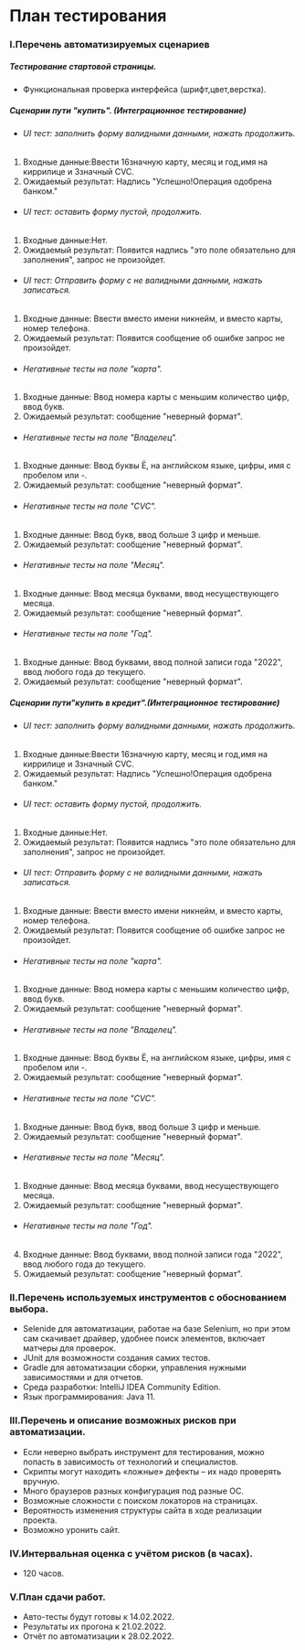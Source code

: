 # **План тестирования**
### I.Перечень автоматизируемых сценариев
##### Тестирование стартовой страницы.
* Функциональная проверка интерфейса (шрифт,цвет,верстка).
##### Сценарии пути "купить". (Интеграционное тестирование)
* ###### UI тест: заполнить форму валидными данными, нажать продолжить.
1. Входные данные:Ввести 16значную карту, месяц  и год,имя на киррилице  и 3значный CVC.
2. Ожидаемый результат: Надпись "Успешно!Операция одобрена банком." 
* ###### UI тест: оставить форму пустой, продолжить.
1. Входные данные:Нет. 
2. Ожидаемый результат: Появится надпись "это поле обязательно для заполнения", запрос не произойдет. 
* ###### UI тест: Отправить форму с не валидными данными, нажать записаться.
1. Входные данные: Ввести вместо имени никнейм, и вместо карты, номер телефона.
2. Ожидаемый результат: Появится сообщение об ошибке запрос не произойдет. 
* ###### Негативные тесты на поле "карта".
1. Входные данные: Ввод номера карты с меньшим количество цифр, ввод букв. 
2. Ожидаемый результат: сообщение "неверный формат".
* ###### Негативные тесты на поле "Владелец".
1. Входные данные: Ввод буквы Ё, на английском языке, цифры, имя с пробелом или -.
2. Ожидаемый результат: сообщение "неверный формат".
* ###### Негативные тесты на поле "СVC".
1. Входные данные:  Ввод букв, ввод больше 3 цифр и меньше.
2. Ожидаемый результат: сообщение "неверный формат".
* ###### Негативные тесты на поле "Месяц".
1. Входные данные: Ввод месяца буквами, ввод несуществующего месяца.
2.  Ожидаемый результат: сообщение "неверный формат".
*  ###### Негативные тесты на поле "Год".
1. Входные данные: Ввод буквами, ввод полной записи года "2022", ввод любого года до текущего.
2. Ожидаемый результат: сообщение "неверный формат".
##### Сценарии пути"купить в кредит".(Интеграционное тестирование)
* ###### UI тест: заполнить форму валидными данными, нажать продолжить.
1. Входные данные:Ввести 16значную карту, месяц  и год,имя на киррилице  и 3значный CVC.
2. Ожидаемый результат: Надпись "Успешно!Операция одобрена банком." 
* ###### UI тест: оставить форму пустой, продолжить.
1. Входные данные:Нет. 
2. Ожидаемый результат: Появится надпись "это поле обязательно для заполнения", запрос не произойдет. 
* ###### UI тест: Отправить форму с не валидными данными, нажать записаться.
1. Входные данные: Ввести вместо имени никнейм, и вместо карты, номер телефона.
2. Ожидаемый результат: Появится сообщение об ошибке запрос не произойдет. 
* ###### Негативные тесты на поле "карта".
1. Входные данные: Ввод номера карты с меньшим количество цифр, ввод букв. 
2. Ожидаемый результат: сообщение "неверный формат".
* ###### Негативные тесты на поле "Владелец".
1. Входные данные: Ввод буквы Ё, на английском языке, цифры, имя с пробелом или -.
2. Ожидаемый результат: сообщение "неверный формат".
* ###### Негативные тесты на поле "СVC".
1. Входные данные:  Ввод букв, ввод больше 3 цифр и меньше.
2. Ожидаемый результат: сообщение "неверный формат".
* ###### Негативные тесты на поле "Месяц".
1. Входные данные: Ввод месяца буквами, ввод несуществующего месяца.
2.  Ожидаемый результат: сообщение "неверный формат".
* ###### Негативные тесты на поле "Год".
4. Входные данные: Ввод буквами, ввод полной записи года "2022", ввод любого года до текущего.
5. Ожидаемый результат: сообщение "неверный формат".
### II.Перечень используемых инструментов с обоснованием выбора.
* Selenide для автоматизации, работае на базе Selenium, но при этом сам скачивает драйвер, удобнее поиск элементов, включает матчеры для проверок.
* JUnit для возможности создания самих тестов.
* Gradle для автоматизации сборки, управления нужными зависимостями и для отчетов.
* Среда разработки: IntelliJ IDEA Community Edition.
* Язык программирования: Java 11.
### III.Перечень и описание возможных рисков при автоматизации.
* Если неверно выбрать инструмент для тестирования, можно попасть в зависимость от технологий и специалистов.
* Скрипты могут находить «ложные» дефекты – их  надо проверять вручную.
* Много браузеров разных конфигурация под разные ОС.
* Возможные сложности с поиском локаторов на страницах.
* Вероятность изменения структуры сайта в ходе реализации проекта.
* Возможно уронить сайт.
### IV.Интервальная оценка с учётом рисков (в часах).
* 120 часов.
### V.План сдачи работ.
* Авто-тесты будут готовы к 14.02.2022.
* Результаты их прогона к 21.02.2022.
* Отчёт по автоматизации к 28.02.2022.
